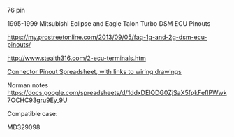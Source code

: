 76 pin

1995-1999 Mitsubishi Eclipse and Eagle Talon Turbo DSM ECU Pinouts

https://my.prostreetonline.com/2013/09/05/faq-1g-and-2g-dsm-ecu-pinouts/

http://www.stealth316.com/2-ecu-terminals.htm

[Connector Pinout Spreadsheet, with links to wiring drawings](https://docs.google.com/spreadsheets/d/1ZlcC5cdCwjYoV-z49MNaa9zpLiu_ZYBIx5H-j0F6QpI)

Norman notes https://docs.google.com/spreadsheets/d/1ddxDElQDG0ZjSaX5fpkFeflPWwk7OCHC93gru9Ey_9U

Compatible case:

MD329098
